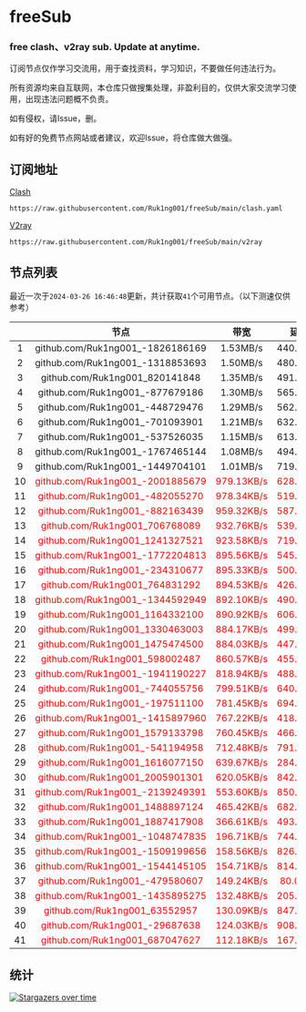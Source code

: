 # freeSub
### free clash、v2ray sub. Update at anytime.

订阅节点仅作学习交流用，用于查找资料，学习知识，不要做任何违法行为。

所有资源均来自互联网，本仓库只做搜集处理，非盈利目的，仅供大家交流学习使用，出现违法问题概不负责。

如有侵权，请Issue，删。

如有好的免费节点网站或者建议，欢迎Issue，将仓库做大做强。

## 订阅地址
[Clash](https://raw.githubusercontent.com/Ruk1ng001/freeSub/main/clash.yaml)
```
https://raw.githubusercontent.com/Ruk1ng001/freeSub/main/clash.yaml
```
[V2ray](https://raw.githubusercontent.com/Ruk1ng001/freeSub/main/v2ray)
```
https://raw.githubusercontent.com/Ruk1ng001/freeSub/main/v2ray
```

## 节点列表

最近一次于`2024-03-26 16:46:48`更新，共计获取`41`个可用节点。（以下测速仅供参考）

|  | 节点 | 带宽 | 延迟 |
|:-:|:--:|:--:|:--:|
 | 1 | github.com/Ruk1ng001_-1826186169 | 1.53MB/s | 440.00ms |
 | 2 | github.com/Ruk1ng001_-1318853693 | 1.50MB/s | 480.00ms |
 | 3 | github.com/Ruk1ng001_820141848 | 1.35MB/s | 491.00ms |
 | 4 | github.com/Ruk1ng001_-877679186 | 1.30MB/s | 565.00ms |
 | 5 | github.com/Ruk1ng001_-448729476 | 1.29MB/s | 562.00ms |
 | 6 | github.com/Ruk1ng001_-701093901 | 1.21MB/s | 632.00ms |
 | 7 | github.com/Ruk1ng001_-537526035 | 1.15MB/s | 613.00ms |
 | 8 | github.com/Ruk1ng001_-1767465144 | 1.08MB/s | 494.00ms |
 | 9 | github.com/Ruk1ng001_-1449704101 | 1.01MB/s | 719.00ms |
 | 10 | <font color=red>github.com/Ruk1ng001_-2001885679</font> | <font color=red>979.13KB/s</font> | <font color=red>628.00ms</font> |
 | 11 | <font color=red>github.com/Ruk1ng001_-482055270</font> | <font color=red>978.34KB/s</font> | <font color=red>519.00ms</font> |
 | 12 | <font color=red>github.com/Ruk1ng001_-882163439</font> | <font color=red>959.32KB/s</font> | <font color=red>587.00ms</font> |
 | 13 | <font color=red>github.com/Ruk1ng001_706768089</font> | <font color=red>932.76KB/s</font> | <font color=red>539.00ms</font> |
 | 14 | <font color=red>github.com/Ruk1ng001_1241327521</font> | <font color=red>923.58KB/s</font> | <font color=red>719.00ms</font> |
 | 15 | <font color=red>github.com/Ruk1ng001_-1772204813</font> | <font color=red>895.56KB/s</font> | <font color=red>545.00ms</font> |
 | 16 | <font color=red>github.com/Ruk1ng001_-234310677</font> | <font color=red>895.33KB/s</font> | <font color=red>500.00ms</font> |
 | 17 | <font color=red>github.com/Ruk1ng001_764831292</font> | <font color=red>894.53KB/s</font> | <font color=red>426.00ms</font> |
 | 18 | <font color=red>github.com/Ruk1ng001_-1344592949</font> | <font color=red>892.10KB/s</font> | <font color=red>490.00ms</font> |
 | 19 | <font color=red>github.com/Ruk1ng001_1164332100</font> | <font color=red>890.92KB/s</font> | <font color=red>606.00ms</font> |
 | 20 | <font color=red>github.com/Ruk1ng001_1330463003</font> | <font color=red>884.17KB/s</font> | <font color=red>499.00ms</font> |
 | 21 | <font color=red>github.com/Ruk1ng001_1475474500</font> | <font color=red>884.03KB/s</font> | <font color=red>447.00ms</font> |
 | 22 | <font color=red>github.com/Ruk1ng001_598002487</font> | <font color=red>860.57KB/s</font> | <font color=red>455.00ms</font> |
 | 23 | <font color=red>github.com/Ruk1ng001_-1941190227</font> | <font color=red>818.94KB/s</font> | <font color=red>488.00ms</font> |
 | 24 | <font color=red>github.com/Ruk1ng001_-744055756</font> | <font color=red>799.51KB/s</font> | <font color=red>640.00ms</font> |
 | 25 | <font color=red>github.com/Ruk1ng001_-197511100</font> | <font color=red>781.45KB/s</font> | <font color=red>694.00ms</font> |
 | 26 | <font color=red>github.com/Ruk1ng001_-1415897960</font> | <font color=red>767.22KB/s</font> | <font color=red>418.00ms</font> |
 | 27 | <font color=red>github.com/Ruk1ng001_1579133798</font> | <font color=red>760.45KB/s</font> | <font color=red>466.00ms</font> |
 | 28 | <font color=red>github.com/Ruk1ng001_-541194958</font> | <font color=red>712.48KB/s</font> | <font color=red>791.00ms</font> |
 | 29 | <font color=red>github.com/Ruk1ng001_1616077150</font> | <font color=red>639.67KB/s</font> | <font color=red>284.00ms</font> |
 | 30 | <font color=red>github.com/Ruk1ng001_2005901301</font> | <font color=red>620.05KB/s</font> | <font color=red>842.00ms</font> |
 | 31 | <font color=red>github.com/Ruk1ng001_-2139249391</font> | <font color=red>553.60KB/s</font> | <font color=red>850.00ms</font> |
 | 32 | <font color=red>github.com/Ruk1ng001_1488897124</font> | <font color=red>465.42KB/s</font> | <font color=red>682.00ms</font> |
 | 33 | <font color=red>github.com/Ruk1ng001_1887417908</font> | <font color=red>366.61KB/s</font> | <font color=red>493.00ms</font> |
 | 34 | <font color=red>github.com/Ruk1ng001_-1048747835</font> | <font color=red>196.71KB/s</font> | <font color=red>744.00ms</font> |
 | 35 | <font color=red>github.com/Ruk1ng001_-1509199656</font> | <font color=red>158.56KB/s</font> | <font color=red>826.00ms</font> |
 | 36 | <font color=red>github.com/Ruk1ng001_-1544145105</font> | <font color=red>154.71KB/s</font> | <font color=red>814.00ms</font> |
 | 37 | <font color=red>github.com/Ruk1ng001_-479580607</font> | <font color=red>149.24KB/s</font> | <font color=red>80.00ms</font> |
 | 38 | <font color=red>github.com/Ruk1ng001_-1435895275</font> | <font color=red>132.48KB/s</font> | <font color=red>205.00ms</font> |
 | 39 | <font color=red>github.com/Ruk1ng001_63552957</font> | <font color=red>130.09KB/s</font> | <font color=red>847.00ms</font> |
 | 40 | <font color=red>github.com/Ruk1ng001_-29687638</font> | <font color=red>124.03KB/s</font> | <font color=red>908.00ms</font> |
 | 41 | <font color=red>github.com/Ruk1ng001_687047627</font> | <font color=red>112.18KB/s</font> | <font color=red>167.00ms</font> |


## 统计

[![Stargazers over time](https://starchart.cc/Ruk1ng001/freeSub.svg)](https://starchart.cc/Ruk1ng001/freeSub)